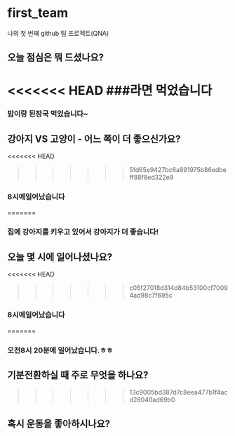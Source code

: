 # first_team
나의 첫 번째 github 팀 프로젝트(QNA)
## 오늘 점심은 뭐 드셨나요?
<<<<<<< HEAD
###라면 먹었습니다
=======
### 밥이랑 된장국 먹었습니다~
## 강아지 VS 고양이 - 어느 쪽이 더 좋으신가요?
<<<<<<< HEAD
>>>>>>> 5fd65e9427bc6a891975b86edbeff88f8ed322e9
### 8시에일어났습니다
=======
### 집에 강아지를 키우고 있어서 강아지가 더 좋습니다!
## 오늘 몇 시에 일어나셨나요?
<<<<<<< HEAD
>>>>>>> c05f27018d314d84b53100cf70094ad98c7f695c
### 8시에일어났습니다
=======
### 오전8시 20분에 일어났습니다.ㅎㅎ
## 기분전환하실 때 주로 무엇을 하나요?
>>>>>>> 13c9005bd387d7c8eea477b1f4acd28040ad69b0
## 혹시 운동을 좋아하시나요?

